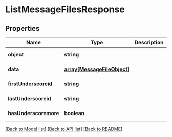 # ListMessageFilesResponse

## Properties
Name | Type | Description | Notes
------------ | ------------- | ------------- | -------------
**object** | **string** |  | [default to null]
**data** | [**array[MessageFileObject]**](MessageFileObject.md) |  | [default to null]
**firstUnderscoreid** | **string** |  | [default to null]
**lastUnderscoreid** | **string** |  | [default to null]
**hasUnderscoremore** | **boolean** |  | [default to null]

[[Back to Model list]](../README.md#documentation-for-models) [[Back to API list]](../README.md#documentation-for-api-endpoints) [[Back to README]](../README.md)


